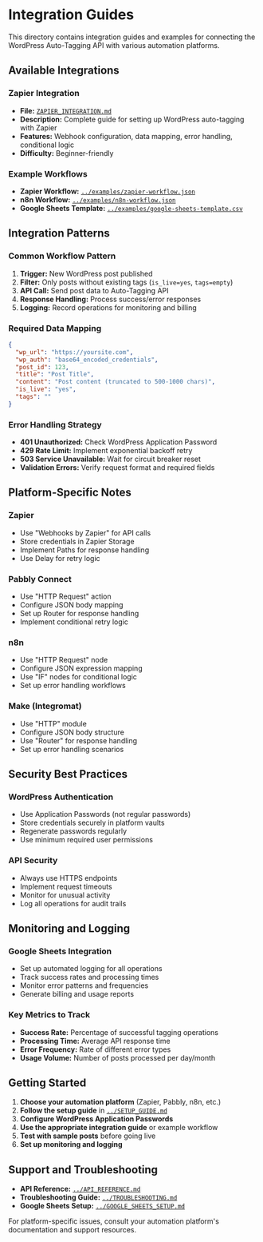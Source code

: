# Integration Guides

This directory contains integration guides and examples for connecting the WordPress Auto-Tagging API with various automation platforms.

## Available Integrations

### Zapier Integration
- **File:** [`ZAPIER_INTEGRATION.md`](ZAPIER_INTEGRATION.md)
- **Description:** Complete guide for setting up WordPress auto-tagging with Zapier
- **Features:** Webhook configuration, data mapping, error handling, conditional logic
- **Difficulty:** Beginner-friendly

### Example Workflows
- **Zapier Workflow:** [`../examples/zapier-workflow.json`](../examples/zapier-workflow.json)
- **n8n Workflow:** [`../examples/n8n-workflow.json`](../examples/n8n-workflow.json)
- **Google Sheets Template:** [`../examples/google-sheets-template.csv`](../examples/google-sheets-template.csv)

## Integration Patterns

### Common Workflow Pattern
1. **Trigger:** New WordPress post published
2. **Filter:** Only posts without existing tags (`is_live=yes`, `tags=empty`)
3. **API Call:** Send post data to Auto-Tagging API
4. **Response Handling:** Process success/error responses
5. **Logging:** Record operations for monitoring and billing

### Required Data Mapping
```json
{
  "wp_url": "https://yoursite.com",
  "wp_auth": "base64_encoded_credentials",
  "post_id": 123,
  "title": "Post Title",
  "content": "Post content (truncated to 500-1000 chars)",
  "is_live": "yes",
  "tags": ""
}
```

### Error Handling Strategy
- **401 Unauthorized:** Check WordPress Application Password
- **429 Rate Limit:** Implement exponential backoff retry
- **503 Service Unavailable:** Wait for circuit breaker reset
- **Validation Errors:** Verify request format and required fields

## Platform-Specific Notes

### Zapier
- Use "Webhooks by Zapier" for API calls
- Store credentials in Zapier Storage
- Implement Paths for response handling
- Use Delay for retry logic

### Pabbly Connect
- Use "HTTP Request" action
- Configure JSON body mapping
- Set up Router for response handling
- Implement conditional retry logic

### n8n
- Use "HTTP Request" node
- Configure JSON expression mapping
- Use "IF" nodes for conditional logic
- Set up error handling workflows

### Make (Integromat)
- Use "HTTP" module
- Configure JSON body structure
- Use "Router" for response handling
- Set up error handling scenarios

## Security Best Practices

### WordPress Authentication
- Use Application Passwords (not regular passwords)
- Store credentials securely in platform vaults
- Regenerate passwords regularly
- Use minimum required user permissions

### API Security
- Always use HTTPS endpoints
- Implement request timeouts
- Monitor for unusual activity
- Log all operations for audit trails

## Monitoring and Logging

### Google Sheets Integration
- Set up automated logging for all operations
- Track success rates and processing times
- Monitor error patterns and frequencies
- Generate billing and usage reports

### Key Metrics to Track
- **Success Rate:** Percentage of successful tagging operations
- **Processing Time:** Average API response time
- **Error Frequency:** Rate of different error types
- **Usage Volume:** Number of posts processed per day/month

## Getting Started

1. **Choose your automation platform** (Zapier, Pabbly, n8n, etc.)
2. **Follow the setup guide** in [`../SETUP_GUIDE.md`](../SETUP_GUIDE.md)
3. **Configure WordPress Application Passwords**
4. **Use the appropriate integration guide** or example workflow
5. **Test with sample posts** before going live
6. **Set up monitoring and logging**

## Support and Troubleshooting

- **API Reference:** [`../API_REFERENCE.md`](../API_REFERENCE.md)
- **Troubleshooting Guide:** [`../TROUBLESHOOTING.md`](../TROUBLESHOOTING.md)
- **Google Sheets Setup:** [`../GOOGLE_SHEETS_SETUP.md`](../GOOGLE_SHEETS_SETUP.md)

For platform-specific issues, consult your automation platform's documentation and support resources.
